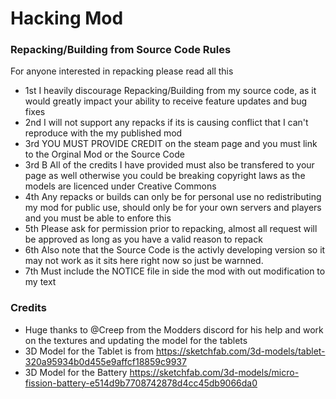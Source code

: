 # Hacking Mod
 
 
### Repacking/Building from Source Code Rules
For anyone interested in repacking please read all this

- 1st I heavily discourage Repacking/Building from my source code, as it would greatly impact your ability to receive feature updates and bug fixes
- 2nd I will not support any repacks if its is causing conflict that I can't reproduce with the my published mod
- 3rd YOU MUST PROVIDE CREDIT on the steam page and you must link to the Orginal Mod or the Source Code
- 3rd B All of the credits I have provided must also be transfered to your page as well otherwise you could be breaking copyright laws as the models are licenced under Creative Commons
- 4th Any repacks or builds can only be for personal use no redistributing my mod for public use, should only be for your own servers and players and you must be able to enfore this
- 5th Please ask for permission prior to repacking, almost all request will be approved as long as you have a valid reason to repack
- 6th Also note that the Source Code is the activly developing version so it may not work as it sits here right now so just be warnned.
- 7th Must include the NOTICE file in side the mod with out modification to my text
### Credits
- Huge thanks to @Creep from the Modders discord for his help and work on the textures and updating the model for the tablets
- 3D Model for the Tablet is from https://sketchfab.com/3d-models/tablet-320a95934b0d455e9affcf18859c9937
- 3D Model for the Battery https://sketchfab.com/3d-models/micro-fission-battery-e514d9b7708742878d4cc45db9066da0

